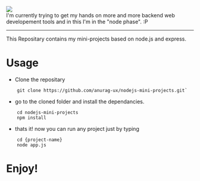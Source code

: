 <img src="https://miro.medium.com/max/1000/1*fsseXIPGEhwmg6kfgXyIjA.jpeg">
<br>
I'm currently trying to get my hands on more and more backend web developement tools and in this I'm in the "node phase". :P
<hr>
This Repositary contains my mini-projects based on node.js and express.

# Usage
- Clone the repositary
```
    git clone https://github.com/anurag-ux/nodejs-mini-projects.git`
```
- go to the cloned folder and install the dependancies.
```
    cd nodejs-mini-projects
    npm install
```
- thats it! now you can run any project just by typing
```
    cd {project-name}
    node app.js
 ```
# Enjoy!

